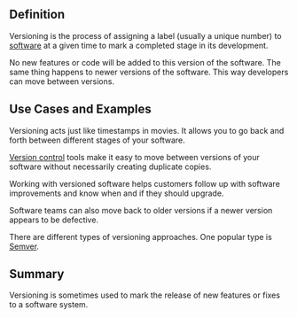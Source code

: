 ## Definition 

Versioning is the process of assigning a label (usually a unique number) to [software](software.md) at a given time to mark a completed stage in its development. 

No new features or code will be added to this version of the software. The same thing happens to newer versions of the software. This way developers can move between versions.  

## Use Cases and Examples

Versioning acts just like timestamps in movies. It allows you to go back and forth between different stages of your software.

[Version control](version-control.md) tools make it easy to move between versions of your software without necessarily creating duplicate copies. 

Working with versioned software helps customers follow up with software improvements and know when and if they should upgrade. 

Software teams can also move back to older versions if a newer version appears to be defective. 

There are different types of versioning approaches. One popular type is [Semver](semver.md).

## Summary

Versioning is sometimes used to mark the release of new features or fixes to a software system.

